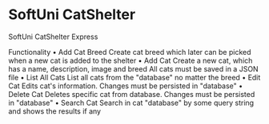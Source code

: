 # SoftUni CatShelter
SoftUni CatShelter Express

Functionality
•	Add Cat Breed
    Create cat breed which later can be picked when a new cat is added to the shelter
•	Add Cat
    Create a new cat, which has a name, description, image and breed
    All cats must be saved in a JSON file
•	List All Cats
    List all cats from the "database" no matter the breed
•	Edit Cat
    Edits cat's information. Changes must be persisted in "database"
•	Delete Cat
    Deletes specific cat from database. Changes must be persisted in "database"
•	Search Cat
    Search in cat "database" by some query string and shows the results if any
